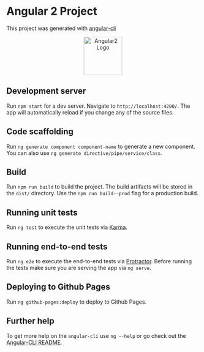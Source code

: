 # Angular 2 Project

This project was generated with [angular-cli](https://github.com/angular/angular-cli)

<p align="center">
  <a href="https://angular2-516a4.firebaseapp.com/" target='_blank'>
    <img alt="Angular2 Logo" title="Logo" src="https://www.google.com/url?sa=i&rct=j&q=&esrc=s&source=images&cd=&cad=rja&uact=8&ved=0ahUKEwiu8YT2kInUAhUHxWMKHSQ7AjcQjRwIBw&url=https%3A%2F%2Fwww.icongod.com%2Ficons%2Fdemo-icon-icons.html&psig=AFQjCNEEsBitwGrbLkjGeocCW2YSnGhT3A&ust=1495735963753155" width="100">
  </a>
</p>

## Development server
Run `npm start` for a dev server. Navigate to `http://localhost:4200/`. The app will automatically reload if you change any of the source files.

## Code scaffolding

Run `ng generate component component-name` to generate a new component. You can also use `ng generate directive/pipe/service/class`.

## Build

Run `npm run build` to build the project. The build artifacts will be stored in the `dist/` directory. Use the `npm run build--prod` flag for a production build.

## Running unit tests

Run `ng test` to execute the unit tests via [Karma](https://karma-runner.github.io).

## Running end-to-end tests

Run `ng e2e` to execute the end-to-end tests via [Protractor](http://www.protractortest.org/).
Before running the tests make sure you are serving the app via `ng serve`.

## Deploying to Github Pages

Run `ng github-pages:deploy` to deploy to Github Pages.

## Further help

To get more help on the `angular-cli` use `ng --help` or go check out the [Angular-CLI README](https://github.com/angular/angular-cli/blob/master/README.md).

